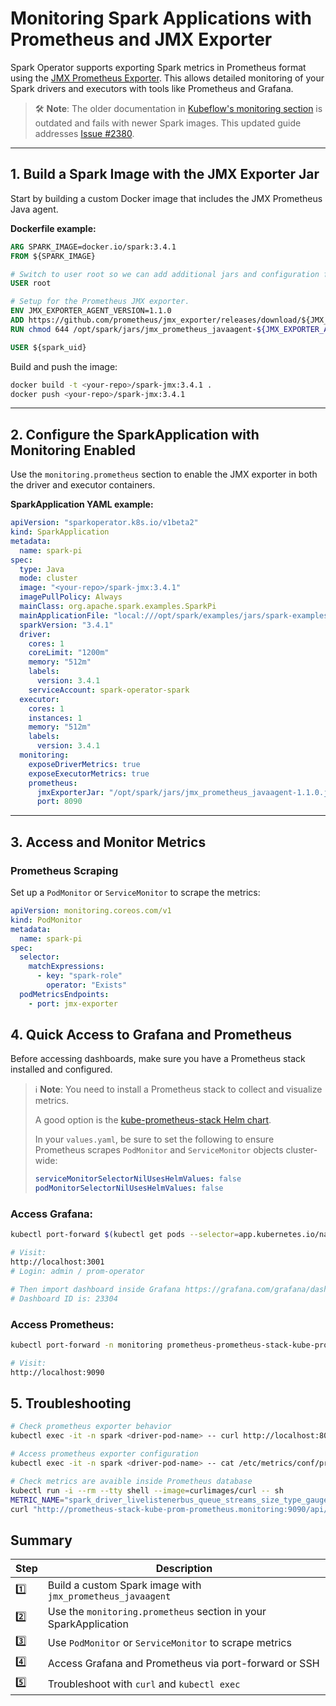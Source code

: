 # Monitoring Spark Applications with Prometheus and JMX Exporter

Spark Operator supports exporting Spark metrics in Prometheus format using the [JMX Prometheus Exporter](https://github.com/prometheus/jmx_exporter). This allows detailed monitoring of your Spark drivers and executors with tools like Prometheus and Grafana.

> 🛠️ **Note**: The older documentation in [Kubeflow's monitoring section](https://kubeflow.github.io/spark-operator/docs/user-guide.html#monitoring) is outdated and fails with newer Spark images. This updated guide addresses [Issue #2380](https://github.com/kubeflow/spark-operator/issues/2380).

---

## 1. Build a Spark Image with the JMX Exporter Jar

Start by building a custom Docker image that includes the JMX Prometheus Java agent.

**Dockerfile example:**

```Dockerfile
ARG SPARK_IMAGE=docker.io/spark:3.4.1
FROM ${SPARK_IMAGE}

# Switch to user root so we can add additional jars and configuration files.
USER root

# Setup for the Prometheus JMX exporter.
ENV JMX_EXPORTER_AGENT_VERSION=1.1.0
ADD https://github.com/prometheus/jmx_exporter/releases/download/${JMX_EXPORTER_AGENT_VERSION}/jmx_prometheus_javaagent-${JMX_EXPORTER_AGENT_VERSION}.jar /opt/spark/jars
RUN chmod 644 /opt/spark/jars/jmx_prometheus_javaagent-${JMX_EXPORTER_AGENT_VERSION}.jar

USER ${spark_uid}
```

Build and push the image:

```bash
docker build -t <your-repo>/spark-jmx:3.4.1 .
docker push <your-repo>/spark-jmx:3.4.1
```

---

## 2. Configure the SparkApplication with Monitoring Enabled

Use the `monitoring.prometheus` section to enable the JMX exporter in both the driver and executor containers.

**SparkApplication YAML example:**

```yaml
apiVersion: "sparkoperator.k8s.io/v1beta2"
kind: SparkApplication
metadata:
  name: spark-pi
spec:
  type: Java
  mode: cluster
  image: "<your-repo>/spark-jmx:3.4.1"
  imagePullPolicy: Always
  mainClass: org.apache.spark.examples.SparkPi
  mainApplicationFile: "local:///opt/spark/examples/jars/spark-examples_2.12-3.4.1.jar"
  sparkVersion: "3.4.1"
  driver:
    cores: 1
    coreLimit: "1200m"
    memory: "512m"
    labels:
      version: 3.4.1
    serviceAccount: spark-operator-spark
  executor:
    cores: 1
    instances: 1
    memory: "512m"
    labels:
      version: 3.4.1
  monitoring:
    exposeDriverMetrics: true
    exposeExecutorMetrics: true
    prometheus:
      jmxExporterJar: "/opt/spark/jars/jmx_prometheus_javaagent-1.1.0.jar"
      port: 8090
```

---

## 3. Access and Monitor Metrics

### Prometheus Scraping

Set up a `PodMonitor` or `ServiceMonitor` to scrape the metrics:

```yaml
apiVersion: monitoring.coreos.com/v1
kind: PodMonitor
metadata:
  name: spark-pi
spec:
  selector:
    matchExpressions:
      - key: "spark-role"
        operator: "Exists"
  podMetricsEndpoints:
    - port: jmx-exporter
```

## 4. Quick Access to Grafana and Prometheus

Before accessing dashboards, make sure you have a Prometheus stack installed and configured.

> ℹ️ **Note**: You need to install a Prometheus stack to collect and visualize metrics.
>
> A good option is the [kube-prometheus-stack Helm chart](https://github.com/prometheus-community/helm-charts/tree/main/charts/kube-prometheus-stack).
>
> In your `values.yaml`, be sure to set the following to ensure Prometheus scrapes `PodMonitor` and `ServiceMonitor` objects cluster-wide:
>
> ```yaml
> serviceMonitorSelectorNilUsesHelmValues: false
> podMonitorSelectorNilUsesHelmValues: false
> ```

### Access Grafana:

```bash
kubectl port-forward $(kubectl get pods --selector=app.kubernetes.io/name=grafana -n monitoring --output=jsonpath="{.items..metadata.name}") -n monitoring 3001:3000

# Visit:
http://localhost:3001
# Login: admin / prom-operator

# Then import dashboard inside Grafana https://grafana.com/grafana/dashboards/23304
# Dashboard ID is: 23304
```

### Access Prometheus:

```bash
kubectl port-forward -n monitoring prometheus-prometheus-stack-kube-prom-prometheus-0 9090

# Visit:
http://localhost:9090
```

## 5. Troubleshooting

```bash
# Check prometheus exporter behavior
kubectl exec -it -n spark <driver-pod-name> -- curl http://localhost:8090/metrics

# Access prometheus exporter configuration
kubectl exec -it -n spark <driver-pod-name> -- cat /etc/metrics/conf/prometheus.yaml

# Check metrics are avaible inside Prometheus database
kubectl run -i --rm --tty shell --image=curlimages/curl -- sh
METRIC_NAME="spark_driver_livelistenerbus_queue_streams_size_type_gauges"
curl "http://prometheus-stack-kube-prom-prometheus.monitoring:9090/api/v1/query?query=$METRIC_NAME"
```

## Summary

| Step | Description |
|------|-------------|
| 1️⃣  | Build a custom Spark image with `jmx_prometheus_javaagent` |
| 2️⃣  | Use the `monitoring.prometheus` section in your SparkApplication |
| 3️⃣  | Use `PodMonitor` or `ServiceMonitor` to scrape metrics |
| 4️⃣  | Access Grafana and Prometheus via port-forward or SSH |
| 5️⃣  | Troubleshoot with `curl` and `kubectl exec` |
